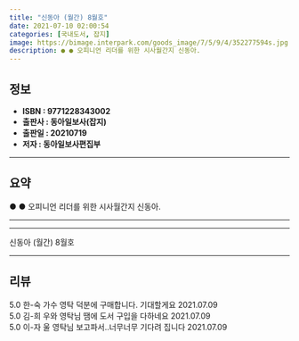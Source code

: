 ```yaml
---
title: "신동아 (월간) 8월호"
date: 2021-07-10 02:00:54
categories: [국내도서, 잡지]
image: https://bimage.interpark.com/goods_image/7/5/9/4/352277594s.jpg
description: ● ● 오피니언 리더를 위한 시사월간지 신동아.
---
```


## **정보**

- **ISBN : 9771228343002**
- **출판사 : 동아일보사(잡지)**
- **출판일 : 20210719**
- **저자 : 동아일보사편집부**

------



## **요약**

●  ●  오피니언 리더를 위한 시사월간지 신동아.

------



------


신동아 (월간) 8월호 

------


## **리뷰** 

5.0 한-숙 가수 영탁 덕분에 구매합니다. 기대할게요 2021.07.09 <br/>5.0 김-희 우와 영탁님 땜에  도서 구입을 다하네요 2021.07.09 <br/>5.0 이-자 울 영탁님 보고파서..너무너무 기다려 집니다 2021.07.09 <br/>